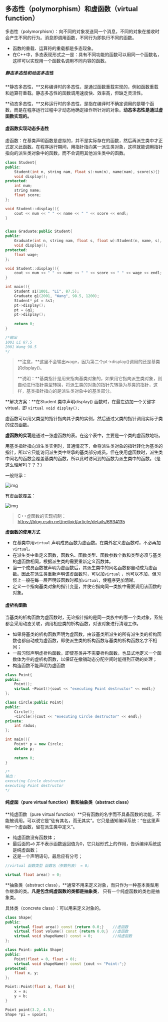 ## 多态性（polymorphism）和虚函数（virtual function）

多态性（polymorphism）：向不同的对象发送同一个消息，不同的对象在接收时会产生不同的行为。消息即调用函数，不同行为即执行不同的函数。

- 函数的重载、运算符的重载都是多态现象。
- 在C++中，多态表现形式之一是：具有不同功能的函数可以用同一个函数名，这样可以实现用一个函数名调用不同内容的函数。



##### 静态多态性和动态多态性

**静态多态性，**又称编译时的多态性，是通过函数重载实现的，例如函数重载和运算符重载。静态多态性的函数调用速度快、效率高，但缺乏灵活性。

**动态多态性，**又称运行时的多态性，是指在编译时不确定调用的是哪个函数，而是在程序运行过程中才动态地确定操作所针对的对象。**动态多态性是通过虚函数实现的。**





#### 虚函数实现动态多态性

虚函数：在基类声明函数是虚拟的，并不是实际存在的函数，然后再派生类中才正式定义此函数。在程序运行期间，用指针指向某一派生类对象，这样就能调用指针指向的派生类对象中的函数，而不会调用其他派生类中的函数。

```c++
class Student{
public:
	Student(int n, string nam, float s):num(n), name(nam), score(s){}
	void display();
protected:
	int num;
	string name;
	float score;
};

void Student::display(){
	cout << num << " " << name << " " << score << endl;
}


class Graduate:public Student{
public:
	Graduate(int n, string nam, float s, float w):Student(n, name, s), wage(w){}
	void display();
protected:
	float wage;
};

void Student::display(){
	cout << num << " " << name << " " << score << " " << wage << endl;
}

int main(){
	Student s1(1001, "Li", 87.5);
	Graduate g1(2001, "Wang", 98.5, 1200);
	Student* pt = &s1;
	pt->display();
	pt = &g1;
	pt->display();
	
	return 0;
}

/*输出
1001 Li 87.5
2001 Wang 98.5
*/
```

> **注意，**这里不会输出wage，因为第二个pt->display()调用的还是基类的display()。
>
> **说明：**基类指针是用来指向基类对象的，如果用它指向派生类对象，则自动进行指针类型转换，将派生类的对象的指针先转换为基类的指针，这样，基类指针指向的是派生类对象中的基类部分。



**解决方案：**在Student 类中声明display() 函数时，在最左边加一个关键字 virtual，即 `virtual void display();`

 虚函数可以用父类型的指针指向其子类的实例，然后通过父类的指针调用实际子类的成员函数。



**虚函数的实现**是通过一张虚函数的表。在这个表中，主要是一个类的虚函数地址。

用基类指针指向派生类实例时，普通情况下，会将派生类对象的指针转化为基类的指针，所以它只能访问派生类中继承的基类部分成员。但在使用虚函数时，派生类中同名的函数会覆盖基类的函数，所以此时访问到的函数为派生类中的函数。（是这么理解吗？？？）

一般继承：

![img](https://p-blog.csdn.net/images/p_blog_csdn_net/haoel/15190/o_vtable2.JPG)

有虚函数覆盖：

![img](https://p-blog.csdn.net/images/p_blog_csdn_net/haoel/15190/o_vtable3.JPG)

> C++虚函数的实现机制：https://blog.csdn.net/neiloid/article/details/6934135



**虚函数的使用方式**

- 在基类中用`virtual` 声明成员函数为虚函数。在类外定义虚函数时，不必再加`virtual`。
- 在派生类中重定义函数，函数名、函数类型、函数参数个数和类型必须与基类的虚函数相同，根据派生类的需要重新定义函数体。
- 当一个成员函数被声明为虚函数后，其派生类中的同名函数都自动成为虚函数。因此在派生类重新声明该虚函数时，可以加`virtual` ，也可以不加，但习惯上一般在每一层声明该函数时都加`virtual`，使程序更加清晰。
- 定义一个指向基类对象的指针变量，并使它指向同一类族中需要调用该函数的对象。





#### 虚析构函数

当基类的析构函数为虚函数时，无论指针指的是同一类族中的哪一个类对象，系统都会采用动态关联，调用相应类的析构函数，对该对象进行清理工作。

- 如果将基类的析构函数声明为虚函数，由该基类所派生的所有派生类的析构函数也都自动成为虚函数，即使派生类的析构函数与基类的析构函数名字不相同；
- 一般习惯声明虚析构函数，即使基类并不需要析构函数，也显式地定义一个函数体为空的虚析构函数，以保证在撤销动态分配空间时能得到正确的处理；
- 构造函数不能声明为虚函数

```c++
class Point{
public:
	Point();
	virtual ~Point(){cout << "executing Point destructor" << endl;}
};

class Circle:public Point{
public:
	Circle();
	~Circle(){cout << "executing Circle destructor" << endl;}
private:
	int radus;
};

int main(){
	Point* p = new Circle;
	delete p;
	
	return 0;
}

/*
输出：
executing Circle destructor 
executing Point destructor
*/
```





#### 纯虚函（pure virtual function）数和抽象类（abstract class）

**纯虚函数（pure virtual function）**只有函数的名字而不具备函数的功能，不能被调用。可以说它是“徒有其名，而无其实”。它只是通知编译系统：“在这里声明一个虚函数，留在派生类中定义”。

- 纯虚函数没有函数体；
- 最后面的`=0` 并不表示函数返回值为0，它只起形式上的作用，告诉编译系统这是纯虚函数；
- 这是一个声明语句，最后应有分号；

```c++
//virtual 函数类型 函数名（参数列表） = 0;

virtual float area() = 0;
```





**抽象类（abstract class），**通常不用来定义对象，而只作为一种基本类型用作继承的类。**凡是包含纯虚函数的类都是抽象类**， 只有一个纯虚函数的类也是抽象类。

具体类（concrete class）：可以用来定义对象的。

```c++
class Shape{
public:
	virtual float area() const {return 0.0;} 	//虚函数
	virtual float volume() const {return 0.0;}	//虚函数
	virtual void shapeName() const = 0;			//纯虚函数
};

class Point: public Shape{
public:
    Point(float = 0, float = 0);
    virtual void shapeName() const {cout << "Point:";}
protected:
    float x, y;
};

Point::Point(float a, float b){
    x = a;
    y = b;
}

Point point(3.2, 4.5);
Shape *pi = &point;
```

























